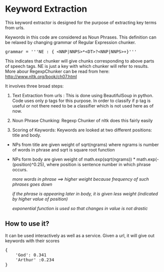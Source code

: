 Keyword Extraction
==================

This keyword extractor is designed for the purpose of extracting key terms from urls.

Keywords in this code are considered as Noun Phrases. This definition can be relaxed by changing grammar of Regular Expression chunker.
     	
<pre>grammar = '''NE : { &lt;NNP|NNPS&gt;*&lt;DT&gt;?&lt;NNP|NNPS&gt;+}'''</pre>

This indicates that chunker will give chunks corresponding to above parts of speech tags. NE is just a key with which chunker will refer to results.
More abour RegexpChunker can be read from here: http://www.nltk.org/book/ch07.html

 
It involves three broad steps:

1. Text Extraction from urls : This is done using BeautifulSoup in python. Code uses only p tags for this purpose. In order to classify if p tag is useful or not there need to be a classifier which is not used here as of now.

2. Noun Phrase Chunking: Regexp Chunker of nltk does this fairly easily

3. Scoring of Keywords: Keywords are looked at two different positions: title and body. 
 - NPs from title are given weight of sqrt(ngrams) where ngrams is number of words in phrase and sqrt is square root function
 - NPs form body are given weight of math.exp(sqrt(ngrams)) * math.exp(-(position)^0.25), where position is sentence number in which phrase occurs. 										      

	*more words in phrase ==> higher weight because frequency of such phrases goes down*
	
	*if the phrase is appearing later in body, it is given less weight (indicated by higher value of position)*
	
	*exponential function is used so that changes in value is not drastic*

How to use it?
------------
It can be used interactively as well as a service. Given a url, it will give out keywords with their scores
<pre>
{
	'God': 0.341
	'Arthur' :0.234
}


</pre>




